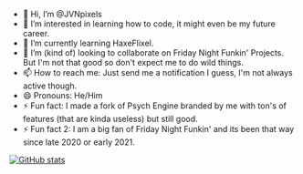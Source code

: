 - 👋 Hi, I’m @JVNpixels
- 👀 I’m interested in learning how to code, it might even be my future career.
- 🌱 I’m currently learning HaxeFlixel.
- 💞️ I’m (kind of) looking to collaborate on Friday Night Funkin' Projects. But I'm not that good so don't expect me to do wild things.
- 📫 How to reach me: Just send me a notification I guess, I'm not always active though.
- 😄 Pronouns: He/Him
- ⚡ Fun fact: I made a fork of Psych Engine branded by me with ton's of features (that are kinda useless) but still good.
- ⚡ Fun fact 2: I am a big fan of Friday Night Funkin' and its been that way since late 2020 or early 2021.

[![GitHub stats](https://github-readme-stats.vercel.app/api?username=JVNPixels&theme=github_dark)](https://github.com/anuraghazra/github-readme-stats)
<!---
JVNpixels/JVNpixels is a ✨ special ✨ repository because its `README.md` (this file) appears on your GitHub profile.
You can click the Preview link to take a look at your changes.
--->
